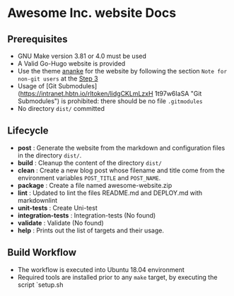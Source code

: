 # Awesome Inc. website Docs

## Prerequisites

- GNU Make version 3.81 or 4.0 must be used
- A Valid Go-Hugo website is provided
- Use the theme
[ananke](https://intranet.hbtn.io/rltoken/SKy0HBhQWAtro1AlK8FVug "ananke")
for the website by following the section `Note for non-git users` at the
[Step 3](https://intranet.hbtn.io/rltoken/nw0c87DBiUJyagTXw9z4Ig "Step 3")
- Usage of [Git Submodules](https://intranet.hbtn.io/rltoken/lidgCKLmLzxH
1t97w6IaSA "Git Submodules") is prohibited: there should be no file `.gitmodules`
- No directory `dist/` committed

## Lifecycle

- **post**  : Generate the website from the markdown and configuration files in
the directory  `dist/`.
- **build**  : Cleanup the content of the directory  `dist/`
- **clean**  : Create a new blog post whose filename and title come from
the environment variables  `POST_TITLE`  and  `POST_NAME`.
- **package**  : Create a file named awesome-website.zip
- **lint**  : Updated to lint the files README.md and DEPLOY.md with markdownlint
- **unit-tests**  : Create Uni-test
- **integration-tests**  : Integration-tests (No found)
- **validate**  : Validate (No found)
- **help**  : Prints out the list of targets and their usage.

## Build Workflow

- The workflow is executed into Ubuntu 18.04 environment
- Required tools are installed prior to any  `make`  target, by executing the script
`setup.sh
